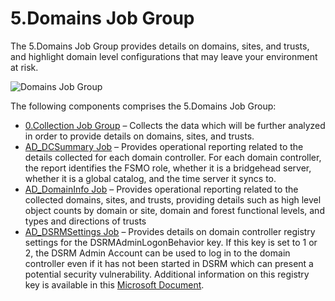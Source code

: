 # 5.Domains Job Group

The 5.Domains Job Group provides details on domains, sites, and trusts, and highlight domain level
configurations that may leave your environment at risk.

![Domains Job Group](/img/versioned_docs/accessanalyzer_11.6/accessanalyzer/admin/hostmanagement/jobstree.webp)

The following components comprises the 5.Domains Job Group:

- [0.Collection Job Group](/docs/accessanalyzer/11.6/solutions/activedirectory/domains/collection/overview.md)
  – Collects the data which will be further analyzed in order to provide details on domains, sites,
  and trusts.
- [AD_DCSummary Job](/docs/accessanalyzer/11.6/solutions/activedirectory/domains/ad_dcsummary.md)
  – Provides operational reporting related to the details collected for each domain controller. For
  each domain controller, the report identifies the FSMO role, whether it is a bridgehead server,
  whether it is a global catalog, and the time server it syncs to.
- [AD_DomainInfo Job](/docs/accessanalyzer/11.6/solutions/activedirectory/domains/ad_domaininfo.md)
  – Provides operational reporting related to the collected domains, sites, and trusts, providing
  details such as high level object counts by domain or site, domain and forest functional levels,
  and types and directions of trusts
- [AD_DSRMSettings Job](/docs/accessanalyzer/11.6/solutions/activedirectory/domains/ad_dsrmsettings.md)
  – Provides details on domain controller registry settings for the DSRMAdminLogonBehavior key. If
  this key is set to 1 or 2, the DSRM Admin Account can be used to log in to the domain controller
  even if it has not been started in DSRM which can present a potential security vulnerability.
  Additional information on this registry key is available in this
  [Microsoft Document](https://docs.microsoft.com/en-us/previous-versions/windows/it-pro/windows-server-2008-R2-and-2008/cc732714(v=ws.10)?redirectedfrom=MSDN).
